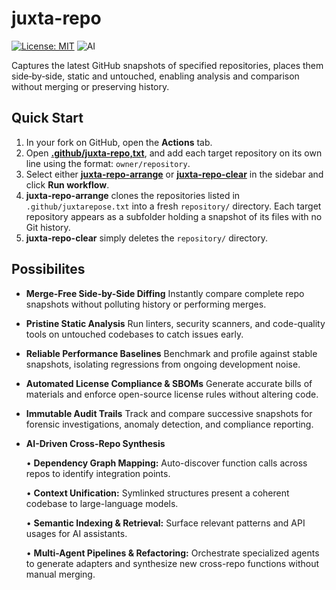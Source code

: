 # juxta-repo

[![License: MIT](https://img.shields.io/badge/License-MIT-yellow.svg)](https://opensource.org/licenses/MIT) ![AI](https://img.shields.io/badge/Assisted-Development-2b2bff?logo=openai&logoColor=white) 

Captures the latest GitHub snapshots of specified repositories, places them side‑by‑side, static and untouched, enabling analysis and comparison without merging or preserving history.

## Quick Start

1. In your fork on GitHub, open the **Actions** tab.
2. Open [**.github/juxta-repo,txt**](.github/juxta-repo.txt), and add each target repository on its own line using the format: `owner/repository`.
3. Select either [**juxta-repo-arrange**](.github/workflows/juxta-repo-arrange.yml) or [**juxta-repo-clear**](.github/workflows/juxta-repo-clear.yml) in the sidebar and click **Run workflow**.
4. **juxta-repo-arrange** clones the repositories listed in `.github/juxtarepose.txt` into a fresh `repository/` directory. Each target repository appears as a subfolder holding a snapshot of its files with no Git history.
5. **juxta-repo-clear** simply deletes the `repository/` directory.

## Possibilites

* **Merge-Free Side-by-Side Diffing**
  Instantly compare complete repo snapshots without polluting history or performing merges.

* **Pristine Static Analysis**
  Run linters, security scanners, and code-quality tools on untouched codebases to catch issues early.

* **Reliable Performance Baselines**
  Benchmark and profile against stable snapshots, isolating regressions from ongoing development noise.

* **Automated License Compliance & SBOMs**
  Generate accurate bills of materials and enforce open-source license rules without altering code.

* **Immutable Audit Trails**
  Track and compare successive snapshots for forensic investigations, anomaly detection, and compliance reporting.

* **AI-Driven Cross-Repo Synthesis**
  
  • **Dependency Graph Mapping:** Auto-discover function calls across repos to identify integration points.
  
  • **Context Unification:** Symlinked structures present a coherent codebase to large-language models.
  
  • **Semantic Indexing & Retrieval:** Surface relevant patterns and API usages for AI assistants.
  
  • **Multi-Agent Pipelines & Refactoring:** Orchestrate specialized agents to generate adapters and synthesize new cross-repo functions without manual merging.
